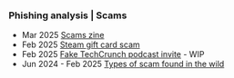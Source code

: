 ### Phishing analysis | Scams

- Mar 2025 [Scams zine](https://github.com/thequietlife/phishing-analysis/blob/4ec819c98efe1658a08332f4b83adc1232275c04/zine%2000.jpeg)
- Feb 2025 [Steam gift card scam](https://github.com/thequietlife/phishing-analysis/blob/0e70b81b6fcb7ea2958986c3c997b5ef73426a1c/steam%20gift%20card.md)
- Feb 2025 [Fake TechCrunch podcast invite](https://github.com/thequietlife/phishing-analysis/blob/7e4dc6c983bb71cf8bf527f5949765bf29088d5b/fake%20TechCrunch%20podcast%20invite) - WIP
- Jun 2024 - Feb 2025 [Types of scam found in the wild](https://github.com/thequietlife/phishing-analysis/blob/b679b6cd6b2a92768113bf9ced381f486cd5b593/types%20scams.md)

